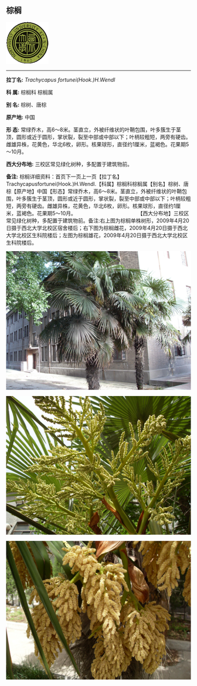 ## 棕榈

![西北大学校园网络植物志](../JPG/nwu.gif)

---

**拉丁名:**  _Trachycapus fortunei(Hook.)H.Wendl_

**科 属:** 棕榈科 棕榈属

**别 名:** 棕树、唐棕

**原产地:** 中国

**形  态:** 常绿乔木，高6～8米。茎直立，外被纤维状的叶鞘包围，叶多簇生于茎顶，圆形或近于圆形，掌状裂，裂至中部或中部以下；叶柄较粗短，两旁有硬齿。雌雄异株，花黄色，华北6枚，卵形。核果球形，直径约1厘米，蓝褐色。花果期5～10月。　　　　　　　　　　　　　

**西大分布地:** 三校区常见绿化树种，多配置于建筑物前。

**备注:** 棕榈详细资料：首页下一页上一页【拉丁名】Trachycapusfortunei(Hook.)H.Wendl.【科属】棕榈科棕榈属【别名】棕树、唐棕【原产地】中国【形态】常绿乔木，高6～8米。茎直立，外被纤维状的叶鞘包围，叶多簇生于茎顶，圆形或近于圆形，掌状裂，裂至中部或中部以下；叶柄较粗短，两旁有硬齿。雌雄异株，花黄色，华北6枚，卵形。核果球形，直径约1厘米，蓝褐色。花果期5～10月。　　　　　　　　　　　　　【西大分布地】三校区常见绿化树种，多配置于建筑物前。备注:右上图为棕榈单株树形，2009年4月20日摄于西北大学北校区宿舍楼后；右下图为棕榈雌花，2009年4月20日摄于西北大学北校区生科院楼后；左图为棕榈雄花，2009年4月20日摄于西北大学北校区生科院楼后。　　

![棕榈](../JPG/棕榈.JPG) 

![棕榈](../JPG/棕榈雌花.JPG) 

![棕榈](../JPG/棕榈雄花.JPG) 

